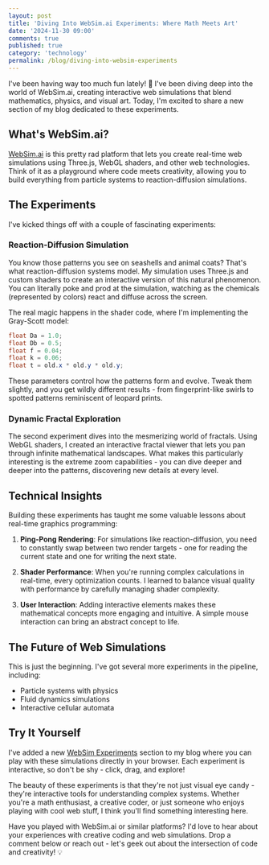 ```yaml
---
layout: post
title: 'Diving Into WebSim.ai Experiments: Where Math Meets Art'
date: '2024-11-30 09:00'
comments: true
published: true
category: 'technology'
permalink: /blog/diving-into-websim-experiments
---
```


I've been having way too much fun lately! 🚀 I've been diving deep into the world of WebSim.ai, creating interactive web simulations that blend mathematics, physics, and visual art. Today, I'm excited to share a new section of my blog dedicated to these experiments.

## What's WebSim.ai?

[WebSim.ai](https://websim.ai/@sirkitree) is this pretty rad platform that lets you create real-time web simulations using Three.js, WebGL shaders, and other web technologies. Think of it as a playground where code meets creativity, allowing you to build everything from particle systems to reaction-diffusion simulations.

## The Experiments

I've kicked things off with a couple of fascinating experiments:

### Reaction-Diffusion Simulation

You know those patterns you see on seashells and animal coats? That's what reaction-diffusion systems model. My simulation uses Three.js and custom shaders to create an interactive version of this natural phenomenon. You can literally poke and prod at the simulation, watching as the chemicals (represented by colors) react and diffuse across the screen.

The real magic happens in the shader code, where I'm implementing the Gray-Scott model:

```glsl
float Da = 1.0;
float Db = 0.5;
float f = 0.04;
float k = 0.06;
float t = old.x * old.y * old.y;
```

These parameters control how the patterns form and evolve. Tweak them slightly, and you get wildly different results - from fingerprint-like swirls to spotted patterns reminiscent of leopard prints.

### Dynamic Fractal Exploration

The second experiment dives into the mesmerizing world of fractals. Using WebGL shaders, I created an interactive fractal viewer that lets you pan through infinite mathematical landscapes. What makes this particularly interesting is the extreme zoom capabilities - you can dive deeper and deeper into the patterns, discovering new details at every level.

## Technical Insights

Building these experiments has taught me some valuable lessons about real-time graphics programming:

1. **Ping-Pong Rendering**: For simulations like reaction-diffusion, you need to constantly swap between two render targets - one for reading the current state and one for writing the next state.

2. **Shader Performance**: When you're running complex calculations in real-time, every optimization counts. I learned to balance visual quality with performance by carefully managing shader complexity.

3. **User Interaction**: Adding interactive elements makes these mathematical concepts more engaging and intuitive. A simple mouse interaction can bring an abstract concept to life.

## The Future of Web Simulations

This is just the beginning. I've got several more experiments in the pipeline, including:
- Particle systems with physics
- Fluid dynamics simulations
- Interactive cellular automata

## Try It Yourself

I've added a new [WebSim Experiments](/websim/) section to my blog where you can play with these simulations directly in your browser. Each experiment is interactive, so don't be shy - click, drag, and explore!

The beauty of these experiments is that they're not just visual eye candy - they're interactive tools for understanding complex systems. Whether you're a math enthusiast, a creative coder, or just someone who enjoys playing with cool web stuff, I think you'll find something interesting here.

Have you played with WebSim.ai or similar platforms? I'd love to hear about your experiences with creative coding and web simulations. Drop a comment below or reach out - let's geek out about the intersection of code and creativity! 💡